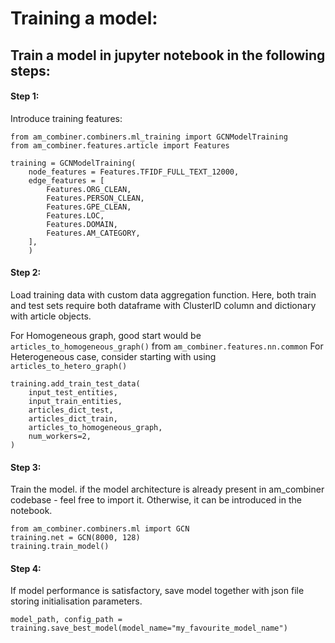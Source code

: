 # Training a model:

## Train a model in jupyter notebook in the following steps:

#### Step 1: 
Introduce training features:

```
from am_combiner.combiners.ml_training import GCNModelTraining
from am_combiner.features.article import Features

training = GCNModelTraining(
    node_features = Features.TFIDF_FULL_TEXT_12000,
    edge_features = [
        Features.ORG_CLEAN,
        Features.PERSON_CLEAN,
        Features.GPE_CLEAN,
        Features.LOC,
        Features.DOMAIN,
        Features.AM_CATEGORY, 
    ],
    )
```

#### Step 2: 
Load training data with custom data aggregation function. 
Here, both train and test sets require both dataframe with ClusterID column and dictionary with article objects.

For Homogeneous graph, good start would be ```articles_to_homogeneous_graph()``` from ```am_combiner.features.nn.common```
For Heterogeneous case, consider starting with using ```articles_to_hetero_graph()```

```
training.add_train_test_data(    
    input_test_entities, 
    input_train_entities, 
    articles_dict_test, 
    articles_dict_train,
    articles_to_homogeneous_graph,
    num_workers=2,
)
```

#### Step 3:
Train the model.
if the model architecture is already present in am_combiner codebase - feel free to import it. Otherwise, it can be introduced in the notebook.

```
from am_combiner.combiners.ml import GCN
training.net = GCN(8000, 128)
training.train_model()
```

#### Step 4:
If model performance is satisfactory, save model together with json file storing initialisation parameters.
```
model_path, config_path = training.save_best_model(model_name="my_favourite_model_name")
```
